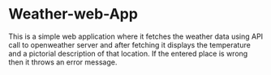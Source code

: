 # Weather-web-App

This is a simple web application where it fetches the weather data using API call to openweather server and after fetching it displays the temperature and a pictorial description of that location. If the entered place is wrong then it throws an error message.
